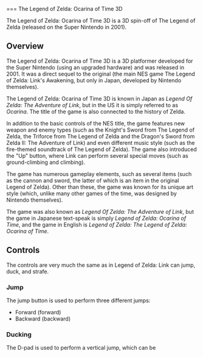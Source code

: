 
===
The Legend of Zelda: Ocarina of Time 3D

The Legend of Zelda: Ocarina of Time 3D is a 3D spin-off of The Legend of Zelda (released on the Super Nintendo in 2001).

## Overview

The Legend of Zelda: Ocarina of Time 3D is a 3D platformer developed for the Super Nintendo (using an upgraded hardware) and was released in 2001. It was a direct sequel to the original (the main NES game The Legend of Zelda: Link's Awakening, but only in Japan, developed by Nintendo themselves).

The Legend of Zelda: Ocarina of Time 3D is known in Japan as _Legend Of Zelda: The Adventure of Link_, but in the US it is simply referred to as _Ocarina_. The title of the game is also connected to the history of Zelda.

In addition to the basic controls of the NES title, the game features new weapon and enemy types (such as the Knight's Sword from The Legend of Zelda, the Triforce from The Legend of Zelda and the Dragon's Sword from Zelda II: The Adventure of Link) and even different music style (such as the fire-themed soundtrack of The Legend of Zelda). The game also introduced the "Up" button, where Link can perform several special moves (such as ground-climbing and climbing).

The game has numerous gameplay elements, such as several items (such as the cannon and sword, the latter of which is an item in the original Legend of Zelda). Other than these, the game was known for its unique art style (which, unlike many other games of the time, was designed by Nintendo themselves).

The game was also known as _Legend Of Zelda: The Adventure of Link_, but the game in Japanese text-speak is simply _Legend of Zelda: Ocarina of Time_, and the game in English is _Legend of Zelda: The Legend of Zelda: Ocarina of Time_.

## Controls

The controls are very much the same as in Legend of Zelda: Link can jump, duck, and strafe.

### Jump

The jump button is used to perform three different jumps:

*   Forward (forward)
*   Backward (backward)

### Ducking

The D-pad is used to perform a vertical jump, which can be
